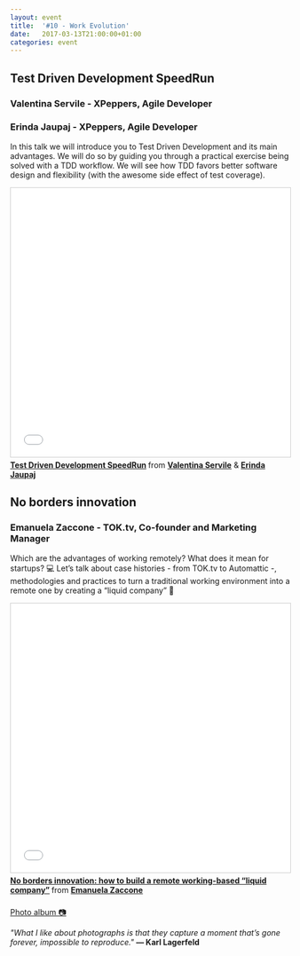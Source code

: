 ```yaml
---
layout: event
title:  '#10 - Work Evolution'
date:   2017-03-13T21:00:00+01:00
categories: event
---
```


## Test Driven Development SpeedRun
### Valentina Servile - XPeppers, Agile Developer
### Erinda Jaupaj - XPeppers, Agile Developer

In this talk we will introduce you to Test Driven Development and its main advantages. We will do so by guiding you through a practical exercise being solved with a TDD workflow. We will see how TDD favors better software design and flexibility (with the awesome side effect of test coverage).

<iframe src="//www.slideshare.net/slideshow/embed_code/key/soB1EfjinoRWjf" width="595" height="485" frameborder="0" marginwidth="0" marginheight="0" scrolling="no" style="border:1px solid #CCC; border-width:1px; margin-bottom:5px; max-width: 100%;" allowfullscreen> </iframe> <div style="margin-bottom:5px"> <strong> <a href="//www.slideshare.net/speckandtech/test-driven-development-speedrun" title="Test Driven Development SpeedRun" target="_blank">Test Driven Development SpeedRun</a> </strong> from <strong><a target="_blank" href="//www.linkedin.com/in/valentina-servile-491a7875/">Valentina Servile</a></strong> & <strong><a target="_blank" href="//www.linkedin.com/in/erinda-jaupaj/">Erinda Jaupaj</a></strong> </div>

## No borders innovation
### Emanuela Zaccone - TOK.tv, Co-founder and Marketing Manager

Which are the advantages of working remotely? What does it mean for startups? 💻 Let’s talk about case histories - from TOK.tv to Automattic -, methodologies and practices to turn a traditional working environment into a remote one by creating a “liquid company” 🌊

<iframe src="//www.slideshare.net/slideshow/embed_code/key/3p3VboY3MYGsWL" width="595" height="485" frameborder="0" marginwidth="0" marginheight="0" scrolling="no" style="border:1px solid #CCC; border-width:1px; margin-bottom:5px; max-width: 100%;" allowfullscreen> </iframe> <div style="margin-bottom:5px"> <strong> <a href="//www.slideshare.net/EmanuelaZaccone/no-borders-innovation-how-to-build-a-remote-workingbased-liquid-company-73161507" title="No borders innovation: how to build a remote working-based “liquid company”" target="_blank">No borders innovation: how to build a remote working-based “liquid company”</a> </strong> from <strong><a target="_blank" href="//www.linkedin.com/in/emanuelazaccone/">Emanuela Zaccone</a></strong> </div>
<br>
<section class ="center">
<a id="fb_photo_album" class="btn-facebook" target="_blank" href="//www.facebook.com/media/set/?set=a.640250076172951.1073741839.476076519256975&type=1&l=369a200178">Photo album &#128247;</a>

*"What I like about photographs is that they capture a moment that’s gone forever, impossible to reproduce."*
**― Karl Lagerfeld**
</section>
